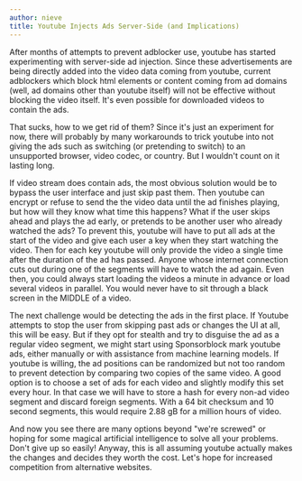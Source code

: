 ```yaml
---
author: nieve
title: Youtube Injects Ads Server-Side (and Implications)
---
```


After months of attempts to prevent adblocker use, youtube has started experimenting with server-side ad injection. Since these advertisements are being directly added into the video data coming from youtube, current adblockers which block html elements or content coming from ad domains (well, ad domains other than youtube itself) will not be effective without blocking the video itself. It's even possible for downloaded videos to contain the ads.

That sucks, how to we get rid of them? Since it's just an experiment for now, there will probably by many workarounds to trick youtube into not giving the ads such as switching (or pretending to switch) to an unsupported browser, video codec, or country. But I wouldn't count on it lasting long.

If video stream does contain ads, the most obvious solution would be to bypass the user interface and just skip past them. Then youtube can encrypt or refuse to send the the video data until the ad finishes playing, but how will they know what time this happens? What if the user skips ahead and plays the ad early, or pretends to be another user who already watched the ads? To prevent this, youtube will have to put all ads at the start of the video and give each user a key when they start watching the video. Then for each key youtube will only provide the video a single time after the duration of the ad has passed. Anyone whose internet connection cuts out during one of the segments will have to watch the ad again. Even then, you could always start loading the videos a minute in advance or load several videos in parallel. You would never have to sit through a black screen in the MIDDLE of a video.

The next challenge would be detecting the ads in the first place. If Youtube attempts to stop the user from skipping past ads or changes the UI at all, this will be easy. But if they opt for stealth and try to disguise the ad as a regular video segment, we might start using Sponsorblock mark youtube ads, either manually or with assistance from machine learning models. If youtube is willing, the ad positions can be randomized but not too random to prevent detection by comparing two copies of the same video. A good option is to choose a set of ads for each video and slightly modify this set every hour. In that case we will have to store a hash for every non-ad video segment and discard foreign segments. With a 64 bit checksum and 10 second segments, this would require 2.88 gB for a million hours of video.

And now you see there are many options beyond "we're screwed" or hoping for some magical artificial intelligence to solve all your problems. Don't give up so easily! Anyway, this is all assuming youtube actually makes the changes and decides they worth the cost. Let's hope for increased competition from alternative websites.